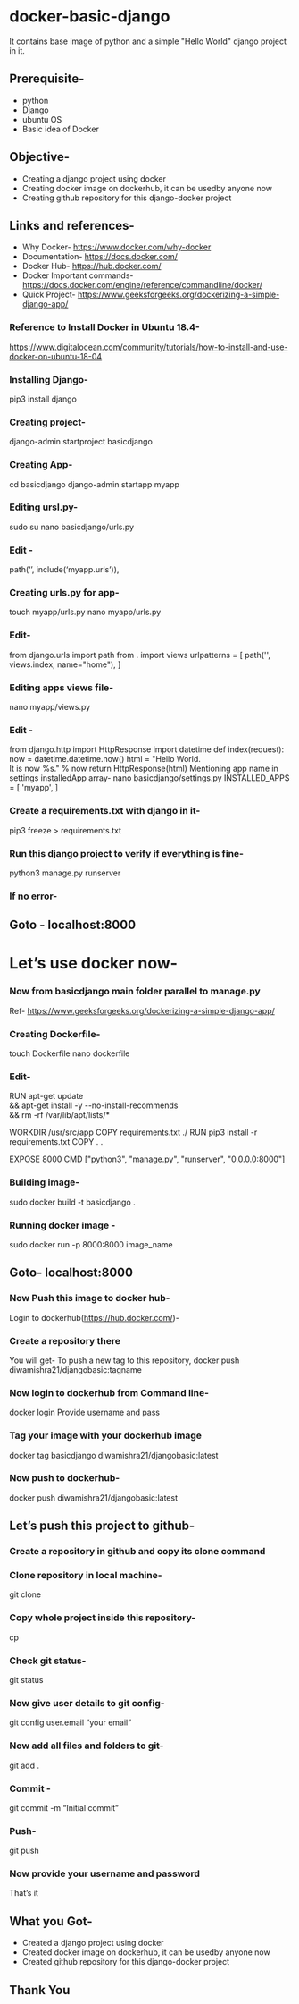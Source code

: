 # docker-basic-django
It contains base image of python and a simple "Hello World" django project in it.

## Prerequisite-
* python
* Django
* ubuntu OS
* Basic idea of Docker

## Objective-
* Creating a django project using docker
* Creating docker image on dockerhub, it can be usedby anyone now
* Creating github repository for this django-docker project

## Links and references-
* Why Docker- https://www.docker.com/why-docker
* Documentation- https://docs.docker.com/
* Docker Hub- https://hub.docker.com/
* Docker Important commands- https://docs.docker.com/engine/reference/commandline/docker/
* Quick Project- https://www.geeksforgeeks.org/dockerizing-a-simple-django-app/

### Reference to Install Docker in Ubuntu 18.4-
https://www.digitalocean.com/community/tutorials/how-to-install-and-use-docker-on-ubuntu-18-04

### Installing Django-
pip3 install django
### Creating project-
django-admin startproject basicdjango
### Creating App-
cd basicdjango
django-admin startapp myapp

### Editing ursl.py-
sudo su
nano basicdjango/urls.py
### Edit - 
path(‘’, include(‘myapp.urls’)),

### Creating urls.py for app-
touch myapp/urls.py
nano myapp/urls.py
### Edit-
from django.urls import path
from . import views
urlpatterns = [
    path('', views.index, name="home"),
]

### Editing apps views file-
nano myapp/views.py
### Edit - 
from django.http import HttpResponse
import datetime
def index(request):
    now = datetime.datetime.now()
    html = "<html><body>Hello World. <br> It is now %s.</body></html>" % now
    return HttpResponse(html)
Mentioning app name in settings installedApp array-
nano basicdjango/settings.py
INSTALLED_APPS = [
    'myapp',
]

### Create a requirements.txt with django in it-
pip3 freeze > requirements.txt

### Run this django project to verify if everything is fine-
python3 manage.py runserver
### If no error-
## Goto - localhost:8000


# Let’s use docker now-
### Now from basicdjango main folder parallel to manage.py
Ref- https://www.geeksforgeeks.org/dockerizing-a-simple-django-app/

### Creating Dockerfile-
touch Dockerfile
nano dockerfile
### Edit-
RUN apt-get update \
    && apt-get install -y --no-install-recommends \
    && rm -rf /var/lib/apt/lists/*

WORKDIR /usr/src/app
COPY requirements.txt ./
RUN pip3 install -r requirements.txt
COPY . .

EXPOSE 8000
CMD ["python3", "manage.py", "runserver", "0.0.0.0:8000"]



### Building image- 
sudo docker build -t basicdjango .

### Running docker image -
sudo docker run -p 8000:8000 image_name

## Goto- localhost:8000


### Now Push this image to docker hub-
Login to dockerhub(https://hub.docker.com/)-

### Create a repository there
You will get-
To push a new tag to this repository,
docker push diwamishra21/djangobasic:tagname

### Now login to dockerhub from Command line- 
docker login
Provide username and pass

### Tag your image with your dockerhub image
docker tag basicdjango diwamishra21/djangobasic:latest

### Now push to dockerhub-
docker push diwamishra21/djangobasic:latest


## Let’s push this project to github-
### Create a repository in github and copy its clone command

### Clone repository in local machine-
git clone <ur>

### Copy whole project inside this repository-
cp <django-project> <github folder>

### Check git status-
git status

### Now give user details to git config-
git config user.email “your email”

### Now add all files and folders to git-
git add .

### Commit -
git commit -m “Initial commit”

### Push-
git push

### Now provide your username and password

That’s it

## What you Got-
* Created a django project using docker
* Created docker image on dockerhub, it can be usedby anyone now
* Created github repository for this django-docker project

## Thank You

